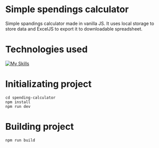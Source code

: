 # Simple spendings calculator

Simple spandings calculator made in vanilla JS. It uses local storage to store data and ExcelJS to export it to downloadable spreadsheet.

# Technologies used
[![My Skills](https://skills.thijs.gg/icons?i=nodejs,vite,js,sass)](https://skills.thijs.gg)

# Initializating project
```
cd spending-calculator
npm install
npm run dev
```

# Building project
```
npm run build
```